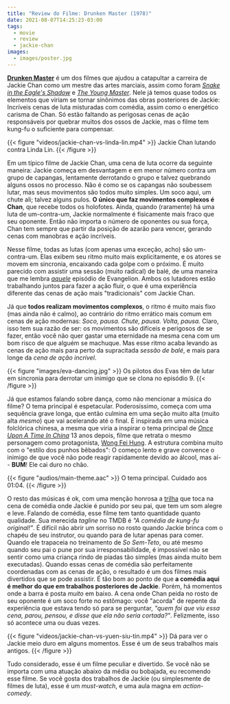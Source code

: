 ```yaml
---
title: "Review do Filme: Drunken Master (1978)"
date: 2021-08-07T14:25:23-03:00
tags:
  - movie
  - review
  - jackie-chan
images:
  - images/poster.jpg
---
```


**[Drunken Master](https://www.themoviedb.org/movie/11230-jui-kuen)** é um dos filmes que ajudou a catapultar a carreira de Jackie Chan como um mestre das artes marciais, assim como foram *[Snake in the Eagle's Shadow](https://www.themoviedb.org/movie/11537-se-ying-diu-sau)* e *[The Young Master](https://www.themoviedb.org/movie/11563)*. Nele já temos quase todos os elementos que viriam se tornar sinônimos das obras posteriores de Jackie: Incríveis cenas de luta misturadas com comédia, assim como o energético carisma de Chan. Só estão faltando as perigosas cenas de ação responsáveis por quebrar muitos dos ossos de Jackie, mas o filme tem kung-fu o suficiente para compensar.

{{< figure "videos/jackie-chan-vs-linda-lin.mp4" >}}
  Jackie Chan lutando contra Linda Lin.
{{< /figure >}}

Em um típico filme de Jackie Chan, uma cena de luta ocorre da seguinte maneira: Jackie começa em desvantagem e em menor número contra um grupo de capangas, lentamente derrotando o grupo e talvez quebrando alguns ossos no processo. Não é como se os capangas não soubessem lutar, mas seus movimentos são todos muito simples. Um soco aqui, um chute ali; talvez alguns pulos. **O único que faz movimentos complexos é Chan**, que recebe todos os holofotes. Ainda, quando (raramente) há uma luta de um-contra-um, Jackie normalmente é fisicamente mais fraco que seu oponente. Então não importa o número de oponentes ou sua força, Chan tem sempre que partir da posição de azarão para vencer, gerando cenas com manobras e ação incríveis.

Nesse filme, todas as lutas (com apenas uma exceção, acho) são um-contra-um. Elas exibem seu ritmo muito mais explicitamente, e os atores se movem em sincronia, encaixando cada golpe com o próximo. É muito parecido com assistir uma sessão (muito radical) de balé, de uma maneira que me lembra *[aquele](https://www.themoviedb.org/tv/890-neon-genesis-evangelion/season/1/episode/9)* episódio de Evangelion. Ambos os lutadores estão trabalhando juntos para fazer a ação fluir, o que é uma experiência diferente das cenas de ação mais "tradicionais" com Jackie Chan.

Já que **todos realizam movimentos complexos**, o ritmo é muito mais fixo (mas ainda não é calmo), ao contrário do ritmo errático mais comum em cenas de ação modernas: *Soco, pausa. Chute, pausa. Volta, pausa.* Claro, isso tem sua razão de ser: os movimentos são difíceis e perigosos de se fazer, então você não quer gastar uma eternidade na mesma cena com um bom risco de que alguém se machuque. Mas esse ritmo acaba levando as cenas de ação mais para perto da supracitada *sessão de balé*, e mais para longe da *cena de ação incrível*.

{{< figure "images/eva-dancing.jpg" >}}
  Os pilotos dos Evas têm de lutar em sincronia para derrotar um inimigo que se clona no episódio 9.
{{< /figure >}}

Já que estamos falando sobre dança, como não mencionar a música do filme? O tema principal é espetacular. Poderosíssimo, começa com uma sequência grave longa, que então culmina em uma seção muito alta (muito alta *mesmo*) que vai acelerando até o final. É inspirada em uma música folclórica chinesa, a mesma que viria a inspirar o tema principal de *[Once Upon A Time In China](https://www.themoviedb.org/movie/10617-wong-fei-hung)* 13 anos depois, filme que retrata o mesmo personagem como protagonista, [Wong Fei Hung](https://en.wikipedia.org/wiki/Wong_Fei-hung). A estrutura combina muito com o "estilo dos punhos bêbados": O começo lento e grave convence o inimigo de que você não pode reagir rapidamente devido ao álcool, mas aí-- **BUM**! Ele cai duro no chão.

{{< figure "audios/main-theme.aac" >}}
  O tema principal. Cuidado aos 01:04.
{{< /figure >}}

O resto das músicas é ok, com uma menção honrosa a [trilha](https://www.youtube.com/watch?v=FY5M3NsZ_Uk) que toca na cena de comédia onde Jackie é punido por seu pai, que tem um som alegre e leve. Falando de comédia, esse filme tem tanto quantidade quanto qualidade. Sua merecida *tagline* no TMDB é *"A comédia de kung-fu original!"*. É difícil não abrir um sorriso no rosto quando Jackie brinca com o chapéu de seu instrutor, ou quando para de lutar apenas para comer. Quando ele trapaceia no treinamento de *So Sem-Teto*, ou até mesmo quando seu pai o pune por sua irresponsabilidade, é impossível não se sentir como uma criança rindo de piadas tão simples (mas ainda muito bem executadas). Quando essas cenas de comédia são perfeitamente coordenadas com as cenas de ação, o resultado é um dos filmes mais divertidos que se pode assistir. É tão bom ao ponto de que **a comédia aqui é melhor do que em trabalhos posteriores de Jackie**. Porém, há momentos onde a barra é posta *muito* em baixo. A cena onde Chan peida no rosto de seu oponente é um soco forte no estômago: você "acorda" de repente da experiência que estava tendo só para se perguntar, *"quem foi que viu essa cena, parou, pensou, e disse que ela não seria cortada?"*. Felizmente, isso só acontece uma ou duas vezes.

{{< figure "videos/jackie-chan-vs-yuen-siu-tin.mp4" >}}
  Dá para ver o Jackie meio duro em alguns momentos.
  Esse é um de seus trabalhos mais antigos.
{{< /figure >}}

Tudo considerado, esse é um filme peculiar e divertido. Se você não se importa com uma atuação abaixo da média ou bobajada, eu recomendo esse filme. Se você gosta dos trabalhos de Jackie (ou simplesmente de filmes de luta), esse é um *must-watch*, e uma aula magna em *action-comedy*.
